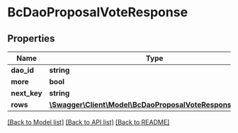 # BcDaoProposalVoteResponse

## Properties
Name | Type | Description | Notes
------------ | ------------- | ------------- | -------------
**dao_id** | **string** |  | [optional] 
**more** | **bool** |  | [optional] 
**next_key** | **string** |  | [optional] 
**rows** | [**\Swagger\Client\Model\BcDaoProposalVoteResponseRows[]**](BcDaoProposalVoteResponseRows.md) |  | [optional] 

[[Back to Model list]](../README.md#documentation-for-models) [[Back to API list]](../README.md#documentation-for-api-endpoints) [[Back to README]](../README.md)


